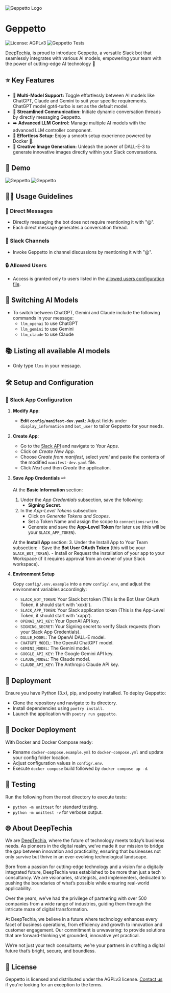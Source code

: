 
<img src="./assets/GeppettoMini.png" alt="Geppetto Logo"/>

# Geppetto

![License: AGPLv3](https://img.shields.io/badge/License-AGPL%20v3-blue.svg) 
![Geppetto Tests](https://github.com/Deeptechia/geppetto/actions/workflows/tests-python.yml/badge.svg)

[DeepTechia](https://deeptechia.io/), is proud to introduce Geppetto, a versatile Slack bot that seamlessly integrates with various AI models, empowering your team with the power of cutting-edge AI technology 🚀

## ⭐️ Key Features

- 🔀 **Multi-Model Support:** Toggle effortlessly between AI models like ChatGPT, Claude and Gemini to suit your specific requirements. ChatGPT model gpt4-turbo is set as the default model.
- 💬 **Streamlined Communication:** Initiate dynamic conversation threads by directly messaging Geppetto.
- ➡️ **Advanced LLM Control:** Manage multiple AI models with the advanced LLM controller component.
- 🔧 **Effortless Setup:** Enjoy a smooth setup experience powered by Docker 🐳.
- 🎨 **Creative Image Generation:** Unleash the power of DALL-E-3 to generate innovative images directly within your Slack conversations.

## 🚀 **Demo**

![Geppetto](/assets/Geppetto_demo.png)
![Geppetto](/assets/Geppetto_demo2.png)

## 👨‍💻 Usage Guidelines

### 📩 Direct Messages

- Directly messaging the bot does not require mentioning it with "@".
- Each direct message generates a conversation thread.

### 💬 Slack Channels

- Invoke Geppetto in channel discussions by mentioning it with "@".

### 🔒 Allowed Users

- Access is granted only to users listed in the [allowed users configuration file](/config/allowed-slack-ids.json).

## 🔀 Switching AI Models

- To switch between ChatGPT, Gemini and Claude include the following commands in your message:
  - `llm_openai` to use ChatGPT
  - `llm_gemini` to use Gemini
  - `llm_claude` to use Claude

## 📚 Listing all available AI models

- Only type `llms` in your message.

## 🛠️ Setup and Configuration

### 🔧 Slack App Configuration

1. **Modify App**:
   - **Edit `config/manifest-dev.yaml`**: Adjust fields under `display_information` and `bot_user` to tailor Geppetto for your needs.
2. **Create App**:
   - Go to the  [Slack API](https://api.slack.com) and navigate to *Your Apps*.
   - Click on *Create New App*.
   - Choose *Create from manifest*, select *yaml* and paste the contents of the modified `manifest-dev.yaml` file.
   - Click *Next* and then *Create* the application.

3. **Save App Credentials** 🗝️

   At the **Basic Information** section:
     1. Under the *App Credentials* subsection, save the following:
        - **Signing Secret**.
     2. In the *App-Level Tokens* subsection:
        - Click on *Generate Tokens and Scopes*.
        - Set a Token Name and assign the scope to `connections:write`.
        - Generate and save the **App-Level Token** for later use (this will be your `SLACK_APP_TOKEN`).

   At the **Install App** section:
      3. Under the Install App to Your Team subsection:
        - Save the **Bot User OAuth Token** (this will be your `SLACK_BOT_TOKEN`).
        - Install or Request the installation of your app to your Workspace (if it requires approval from an owner of your Slack workspace).

4. **Environment Setup**

    Copy `config/.env.example` into a new `config/.env`, and adjust the environment variables accordingly:

    - `SLACK_BOT_TOKEN`: Your Slack bot token (This is the Bot User OAuth Token, it should start with 'xoxb').
    - `SLACK_APP_TOKEN`: Your Slack application token (This is the App-Level Token, it should start with 'xapp').
    - `OPENAI_API_KEY`: Your OpenAI API key.
    - `SIGNING_SECRET`: Your Signing secret to verify Slack requests (from your Slack App Credentials).
    - `DALLE_MODEL`: The OpenAI DALL-E model.
    - `CHATGPT_MODEL`: The OpenAI ChatGPT model.
    - `GEMINI_MODEL`: The Gemini model.
    - `GOOGLE_API_KEY`: The Google Gemini API key.
    - `CLAUDE_MODEL`: The Claude model.
    - `CLAUDE_API_KEY`: The Anthropic Claude API key.

## 🚀 Deployment

Ensure you have Python (3.x), pip, and poetry installed. To deploy Geppetto:

- Clone the repository and navigate to its directory.
- Install dependencies using `poetry install`.
- Launch the application with `poetry run geppetto`.

## 🐳 Docker Deployment

With Docker and Docker Compose ready:

- Rename `docker-compose.example.yml` to `docker-compose.yml` and update your config folder location.
- Adjust configuration values in `config/.env`.
- Execute `docker compose` build followed by `docker compose up -d`.

## 🧪 Testing

Run the following from the root directory to execute tests:

- `python -m unittest` for standard testing.
- `python -m unittest -v` for verbose output.

## 🌐 About DeepTechia

We are [DeepTechia](https://deeptechia.io/), where the future of technology meets today’s business needs. As pioneers in the digital realm, we’ve made it our mission to bridge the gap between innovation and practicality, ensuring that businesses not only survive but thrive in an ever-evolving technological landscape.

Born from a passion for cutting-edge technology and a vision for a digitally integrated future, DeepTechia was established to be more than just a tech consultancy. We are visionaries, strategists, and implementers, dedicated to pushing the boundaries of what’s possible while ensuring real-world applicability.

Over the years, we’ve had the privilege of partnering with over 500 companies from a wide range of industries, guiding them through the intricate maze of digital transformation.

At DeepTechia, we believe in a future where technology enhances every facet of business operations, from efficiency and growth to innovation and customer engagement. Our commitment is unwavering: to provide solutions that are forward-thinking yet grounded, innovative yet practical.

We’re not just your tech consultants; we’re your partners in crafting a digital future that’s bright, secure, and boundless.

## 📜 License

Geppetto is licensed and distributed under the AGPLv3 license. [Contact us](https://deeptechia.io/contact/) if you're looking for an exception to the terms.
